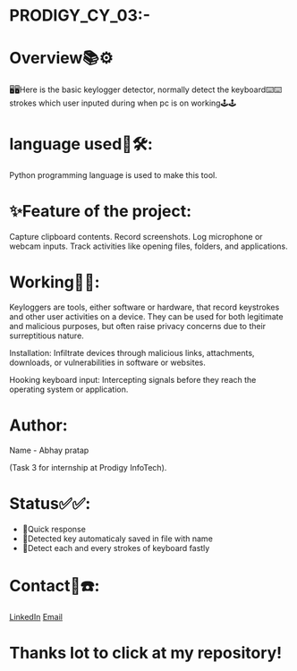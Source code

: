 # PRODIGY_CY_03:-

# Overview📚⚙️
🖥️🖥️Here is the basic keylogger detector, normally detect the keyboard⌨️⌨️ strokes which user inputed during when pc is on working🕹️🕹️

# language used🔧🛠:

Python programming language is used to make this tool.


# ✨Feature of the project:
Capture clipboard contents.
Record screenshots.
Log microphone or webcam inputs.
Track activities like opening files, folders, and applications. 


# Working📑📑:

Keyloggers are tools, either software or hardware, that record keystrokes and other user activities on a device. They can be used for both legitimate and malicious purposes, but often raise privacy concerns due to their surreptitious nature.

Installation: Infiltrate devices through malicious links, attachments, downloads, or vulnerabilities in software or websites.

Hooking keyboard input: Intercepting signals before they reach the operating system or application.


# Author:
Name - Abhay pratap

(Task 3 for internship at Prodigy InfoTech).


# Status✅✅:
* 📌Quick response
* 📌Detected key automaticaly saved in file with name
* 📌Detect each and every strokes of keyboard fastly


# Contact📌☎️:
[LinkedIn](https://www.linkedin.com/in/ap-saini-5aa231302/)
[Email](pratapabhay8256@gmail.com)


# Thanks lot to click at my repository!

